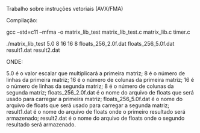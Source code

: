 Trabalho sobre instruções vetoriais (AVX/FMA)

Compilação:

gcc –std=c11 –mfma -o matrix_lib_test matrix_lib_test.c matrix_lib.c timer.c

./matrix_lib_test 5.0 8 16 16 8 floats_256_2.0f.dat floats_256_5.0f.dat result1.dat result2.dat

ONDE:

5.0 é o valor escalar que multiplicará a primeira matriz;
8 é o número de linhas da primeira matriz;
16 é o número de colunas da primeira matriz;
16 é o número de linhas da segunda matriz;
8 é o número de colunas da segunda matriz;
floats_256_2.0f.dat é o nome do arquivo de floats que será usado para carregar a primeira matriz;
floats_256_5.0f.dat é o nome do arquivo de floats que será usado para carregar a segunda matriz;
result1.dat é o nome do arquivo de floats onde o primeiro resultado será armazenado;
result2.dat é o nome do arquivo de floats onde o segundo resultado será armazenado.